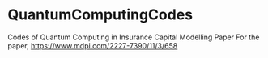 # QuantumComputingCodes
Codes of Quantum Computing in Insurance Capital Modelling Paper
For the paper, https://www.mdpi.com/2227-7390/11/3/658

